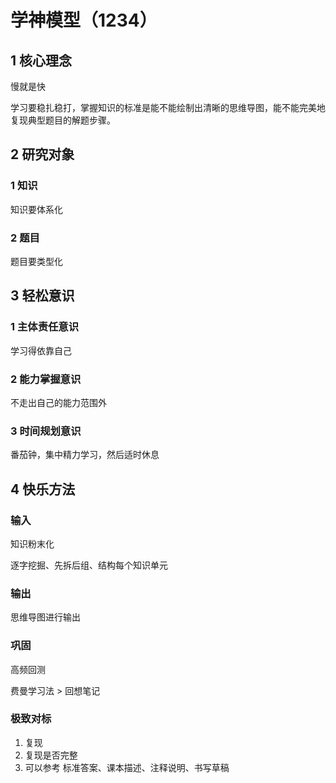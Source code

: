 # 学神模型（1234）

## 1 核心理念

慢就是快

学习要稳扎稳打，掌握知识的标准是能不能绘制出清晰的思维导图，能不能完美地复现典型题目的解题步骤。

## 2 研究对象

### 1 知识

知识要体系化

### 2 题目

题目要类型化

## 3 轻松意识

###  1 主体责任意识

学习得依靠自己

### 2 能力掌握意识

不走出自己的能力范围外

### 3 时间规划意识

番茄钟，集中精力学习，然后适时休息

## 4 快乐方法

### 输入

知识粉末化

逐字挖掘、先拆后组、结构每个知识单元

### 输出

思维导图进行输出

### 巩固

高频回测

费曼学习法 > 回想笔记

### 极致对标

1. 复现
2. 复现是否完整
3. 可以参考 标准答案、课本描述、注释说明、书写草稿